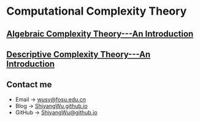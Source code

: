 # Computational Complexity Theory

## [Algebraic Complexity Theory---An Introduction](https://shiyangwu.github.io/Blog/ComputationalComplexityTheory/AlgebraicComplexityTheory)

## [Descriptive Complexity Theory---An Introduction](https://shiyangwu.github.io/Blog/ComputationalComplexityTheory/DescriptiveComplexityTheory)

## Contact me

* Email -> <wusy@fosu.edu.cn>
* Blog -> [ShiyangWu.github.io](https://shiyangwu.github.io/)
* GitHub -> [ShiyangWu@github.io](https://github.com/ShiyangWu/ShiyangWu.github.io/blob/master/README.md)
